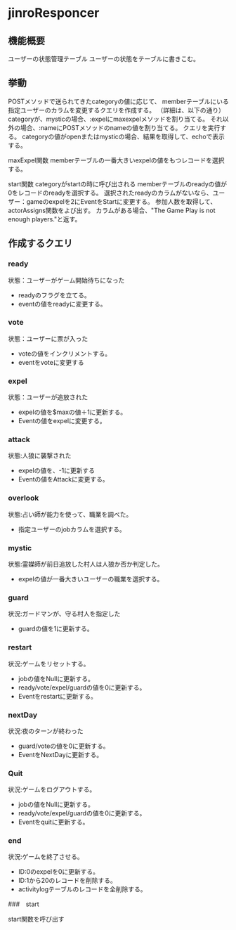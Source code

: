 # jinroResponcer

## 機能概要

ユーザーの状態管理テーブル
ユーザーの状態をテーブルに書きこむ。

## 挙動

POSTメソッドで送られてきたcategoryの値に応じて、
memberテーブルにいる指定ユーザーのカラムを変更するクエリを作成する。
（詳細は、以下の通り）
categoryが、mysticの場合、:expelにmaxexpelメソッドを割り当てる。
それ以外の場合、:nameにPOSTメソッドのnameの値を割り当てる。
クエリを実行する。
categoryの値がopenまたはmysticの場合、結果を取得して、echoで表示する。

maxExpel関数
memberテーブルの一番大きいexpelの値をもつレコードを選択する。

start関数
categoryがstartの時に呼び出される
memberテーブルのreadyの値が0をレコードのreadyを選択する。
選択されたreadyのカラムがないなら、ユーザー：gameのexpelを2にEventをStartに変更する。
参加人数を取得して、actorAssigns関数をよび出す。
カラムがある場合、"The Game Play is not enough players."と返す。

## 作成するクエリ

### ready

状態：ユーザーがゲーム開始待ちになった

- readyのフラグを立てる。
- eventの値をreadyに変更する。
  
### vote

状態：ユーザーに票が入った

- voteの値をインクリメントする。
- eventをvoteに変更する
  
### expel

状態：ユーザーが追放された

- expelの値を$maxの値＋1に更新する。
- Eventの値をexpelに変更する。

### attack

状態:人狼に襲撃された

- expelの値を、-1に更新する
- Eventの値をAttackに変更する。

### overlook

状態:占い師が能力を使って、職業を調べた。

- 指定ユーザーのjobカラムを選択する。

### mystic

状態:霊媒師が前日追放した村人は人狼か否か判定した。

- expelの値が一番大きいユーザーの職業を選択する。

### guard

状況:ガードマンが、守る村人を指定した

- guardの値を1に更新する。
  
### restart

状況:ゲームをリセットする。

- jobの値をNullに更新する。
- ready/vote/expel/guardの値を0に更新する。
- Eventをrestartに更新する。

### nextDay

状況:夜のターンが終わった

- guard/voteの値を0に更新する。
- EventをNextDayに更新する。

### Quit

状況:ゲームをログアウトする。

- jobの値をNullに更新する。
- ready/vote/expel/guardの値を0に更新する。
- Eventをquitに更新する。

### end

状況:ゲームを終了させる。

- ID:0のexpelを0に更新する。
- ID:1から20のレコードを削除する。
- activitylogテーブルのレコードを全削除する。

###　start

start関数を呼び出す
